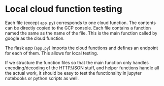 # Local cloud function testing

Each file (except `app.py`) corresponds to one cloud function.
The contents can be directly copied to the GCP console. Each file
contains a function named the same as the name of the file. This is
the main function called by google as the cloud function.

The flask app (`app.py`) imports the cloud functions and defines an
endpoint for each of them. This allows for local testing.

If we structure the function files so that the main function only 
handles encoding/decoding of the HTTP/JSON stuff, and helper functions
handle all the actual work, it should be easy to test the functionality
in jupyter notebooks or python scripts as well.
